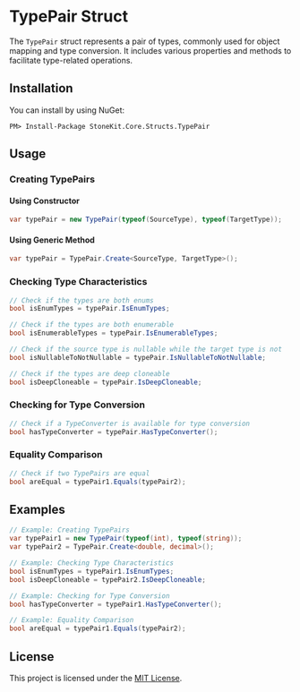 # TypePair Struct

The `TypePair` struct represents a pair of types, commonly used for object mapping and type conversion. It includes various properties and methods to facilitate type-related operations.


## Installation

You can install by using NuGet:

    PM> Install-Package StoneKit.Core.Structs.TypePair

## Usage

### Creating TypePairs

#### Using Constructor

```csharp
var typePair = new TypePair(typeof(SourceType), typeof(TargetType));
```

#### Using Generic Method

```csharp
var typePair = TypePair.Create<SourceType, TargetType>();
```

### Checking Type Characteristics

```csharp
// Check if the types are both enums
bool isEnumTypes = typePair.IsEnumTypes;

// Check if the types are both enumerable
bool isEnumerableTypes = typePair.IsEnumerableTypes;

// Check if the source type is nullable while the target type is not
bool isNullableToNotNullable = typePair.IsNullableToNotNullable;

// Check if the types are deep cloneable
bool isDeepCloneable = typePair.IsDeepCloneable;
```

### Checking for Type Conversion

```csharp
// Check if a TypeConverter is available for type conversion
bool hasTypeConverter = typePair.HasTypeConverter();
```

### Equality Comparison

```csharp
// Check if two TypePairs are equal
bool areEqual = typePair1.Equals(typePair2);
```

## Examples

```csharp
// Example: Creating TypePairs
var typePair1 = new TypePair(typeof(int), typeof(string));
var typePair2 = TypePair.Create<double, decimal>();

// Example: Checking Type Characteristics
bool isEnumTypes = typePair1.IsEnumTypes;
bool isDeepCloneable = typePair2.IsDeepCloneable;

// Example: Checking for Type Conversion
bool hasTypeConverter = typePair1.HasTypeConverter();

// Example: Equality Comparison
bool areEqual = typePair1.Equals(typePair2);
```

## License

This project is licensed under the [MIT License](LICENSE.md).
